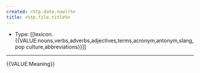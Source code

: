 ```yaml
---
created: <%tp.date.now()%>
title: <%tp.file.title%>
---
```


- Type: [[lexicon.{{VALUE:nouns,verbs,adverbs,adjectives,terms,acronym,antonym,slang,pop culture,abbreviations}}]]

---

{{VALUE:Meaning}}
